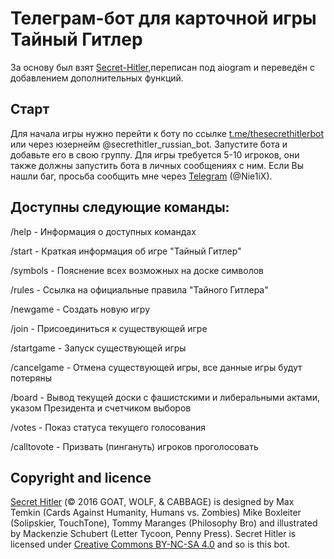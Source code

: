 # Телеграм-бот для карточной игры Тайный Гитлер
За основу был взят [Secret-Hitler](https://github.com/d0tcc/Secret-Blue),переписан под aiogram и переведён с добавлением дополнительных функций.

## Старт
Для начала игры нужно перейти к боту по ссылке [t.me/thesecrethitlerbot](https://t.me/secrethitler_russian_bot) или через юзернейм @secrethitler_russian_bot.
Запустите бота и добавьте его в свою группу. Для игры требуется 5-10 игроков, они также должны запустить бота в личных сообщениях с ним.
Если Вы нашли баг, просьба сообщить мне через [Telegram](https://t.me/Nie1iX) (@Nie1iX).

## Доступны следующие команды:

/help - Информация о доступных командах

/start - Краткая информация об игре "Тайный Гитлер"

/symbols - Пояснение всех возможных на доске символов

/rules - Ссылка на официальные правила "Тайного Гитлера"

/newgame - Создать новую игру

/join - Присоединиться к существующей игре

/startgame - Запуск существующей игры

/cancelgame - Отмена существующей игры, все данные игры будут потеряны

/board - Вывод текущей доски с фашистскими и либеральными актами, указом Президента и счетчиком выборов

/votes - Показ статуса текущего голосования

/calltovote - Призвать (пингануть) игроков проголосовать

## Copyright and licence
[Secret Hitler](http://secrethitler.com/) (© 2016 GOAT, WOLF, & CABBAGE) is designed by Max Temkin (Cards Against Humanity, Humans vs. Zombies) Mike Boxleiter (Solipskier, TouchTone), Tommy Maranges (Philosophy Bro) and illustrated by Mackenzie Schubert (Letter Tycoon, Penny Press).
Secret Hitler is licensed under [Creative Commons BY-NC-SA 4.0](https://creativecommons.org/licenses/by-nc-sa/4.0/) and so is this bot.
